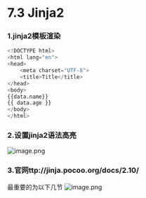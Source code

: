 # 7.3 Jinja2


### 1.jinja2模板渲染
```python
<!DOCTYPE html>
<html lang="en">
<head>
    <meta charset="UTF-8">
    <title>Title</title>
</head>
<body>
{{data.name}}
{{ data.age }}
</body>
</html>
```
### 2.设置jinja2语法高亮
![image.png](https://upload-images.jianshu.io/upload_images/7220971-94677aa38b61f79d.png?imageMogr2/auto-orient/strip%7CimageView2/2/w/1240)

### 3.官网ttp://jinja.pocoo.org/docs/2.10/
最重要的为以下几节
![image.png](https://upload-images.jianshu.io/upload_images/7220971-048e78ffc57fe00c.png?imageMogr2/auto-orient/strip%7CimageView2/2/w/1240)

